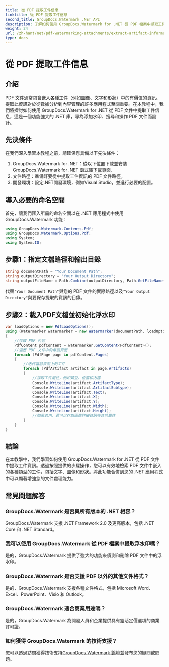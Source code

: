 ```yaml
---
title: 從 PDF 提取工件信息
linktitle: 從 PDF 提取工件信息
second_title: GroupDocs.Watermark .NET API
description: 了解如何使用 GroupDocs.Watermark for .NET 從 PDF 檔案中擷取工件資訊。增強您的文件處理能力。
weight: 24
url: /zh-hant/net/pdf-watermarking-attachments/extract-artifact-information-pdf/
type: docs
---
```

# 從 PDF 提取工件信息

## 介紹
PDF 文件通常包含嵌入各種工件（例如圖像、文字和形狀）中的有價值的資訊。提取此資訊對於從數據分析到內容管理的許多應用程式至關重要。在本教程中，我們將探討如何使用 GroupDocs.Watermark for .NET 從 PDF 文件中提取工件信息，這是一個功能強大的 .NET 庫，專為添加水印、搜尋和操作 PDF 文件而設計。
## 先決條件
在我們深入學習本教程之前，請確保您具備以下先決條件：
1.  GroupDocs.Watermark for .NET：從以下位置下載並安裝 GroupDocs.Watermark for .NET 函式庫[下載頁面](https://releases.groupdocs.com/Watermark/net/).
2. 文件路徑：準備好要從中提取工件資訊的 PDF 文件路徑。
3. 開發環境：設定.NET開發環境，例如Visual Studio，並進行必要的配置。

## 導入必要的命名空間
首先，讓我們匯入所需的命名空間以在 .NET 應用程式中使用 GroupDocs.Watermark 功能：
```csharp
using GroupDocs.Watermark.Contents.Pdf;
using GroupDocs.Watermark.Options.Pdf;
using System;
using System.IO;
```
## 步驟1：指定文檔路徑和輸出目錄
```csharp
string documentPath = "Your Document Path";
string outputDirectory = "Your Output Directory";
string outputFileName = Path.Combine(outputDirectory, Path.GetFileName(documentPath));
```
代替`"Your Document Path"`與您的 PDF 文件的實際路徑以及`"Your Output Directory"`與要保存提取的資訊的目錄。
## 步驟2：載入PDF文檔並初始化浮水印
```csharp
var loadOptions = new PdfLoadOptions();
using (Watermarker watermarker = new Watermarker(documentPath, loadOptions))
{
    //存取 PDF 內容
    PdfContent pdfContent = watermarker.GetContent<PdfContent>();
    //遍歷 PDF 文件中的每個頁面
    foreach (PdfPage page in pdfContent.Pages)
    {
        //迭代當前頁面上的工件
        foreach (PdfArtifact artifact in page.Artifacts)
        {
            //存取工件屬性，例如類型、位置和內容
            Console.WriteLine(artifact.ArtifactType);
            Console.WriteLine(artifact.ArtifactSubtype);
            Console.WriteLine(artifact.Text);
            Console.WriteLine(artifact.X);
            Console.WriteLine(artifact.Y);
            Console.WriteLine(artifact.Width);
            Console.WriteLine(artifact.Height);
            //如果適用，還可以存取圖像詳細資訊等其他屬性
        }
    }
}
```

## 結論
在本教學中，我們學習如何使用 GroupDocs.Watermark for .NET 從 PDF 文件中提取工件資訊。透過按照提供的步驟操作，您可以有效地檢索 PDF 文件中嵌入的各種類型的工件，包括文字、圖像和形狀。將此功能合併到您的 .NET 應用程式中可以顯著增強您的文件處理能力。
## 常見問題解答
### GroupDocs.Watermark 是否與所有版本的 .NET 相容？
GroupDocs.Watermark 支援 .NET Framework 2.0 及更高版本，包括 .NET Core 和 .NET Standard。
### 我可以使用 GroupDocs.Watermark 從 PDF 檔案中提取浮水印嗎？
是的，GroupDocs.Watermark 提供了強大的功能來偵測和刪除 PDF 文件中的浮水印。
### GroupDocs.Watermark 是否支援 PDF 以外的其他文件格式？
是的，GroupDocs.Watermark 支援各種文件格式，包括 Microsoft Word、Excel、PowerPoint、Visio 和 Outlook。
### GroupDocs.Watermark 適合商業用途嗎？
是的，GroupDocs.Watermark 為開發人員和企業提供具有靈活定價選項的商業許可證。
### 如何獲得 GroupDocs.Watermark 的技術支援？
您可以透過訪問獲得技術支持[GroupDocs.Watermark 論壇](https://forum.groupdocs.com/c/watermark/19)並發布您的疑問或問題。